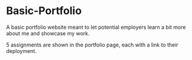 # Basic-Portfolio

A basic portfolio website meant to let potential employers learn a bit more about me and showcase my work.

5 assignments are shown in the portfolio page, each with a link to their deployment.